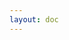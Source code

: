 ```yaml
---
layout: doc
---
```


<script setup>
import { useRouter } from 'vitepress'
import { onMounted } from 'vue'

const router = useRouter()

function detectLang() {
  const langs = navigator.languages || [navigator.language]

  for (const l of langs) {
    const lang = l.toLowerCase()
    if (lang.startsWith('zh-cn')) return 'zh-cn'
    if (lang.startsWith('zh-hk') || lang.startsWith('zh-yue') || lang.startsWith('zh-tw')) return 'zh-yue'
    if (lang.startsWith('en')) return 'en-us'
  }
  return 'en-us'
}

onMounted(() => {
  const targetLang = detectLang()
  router.go(`/${targetLang}/`)
})
</script>

<div style="text-align:center;padding-top:5rem;font-size:1.2rem;">
  
</div>
